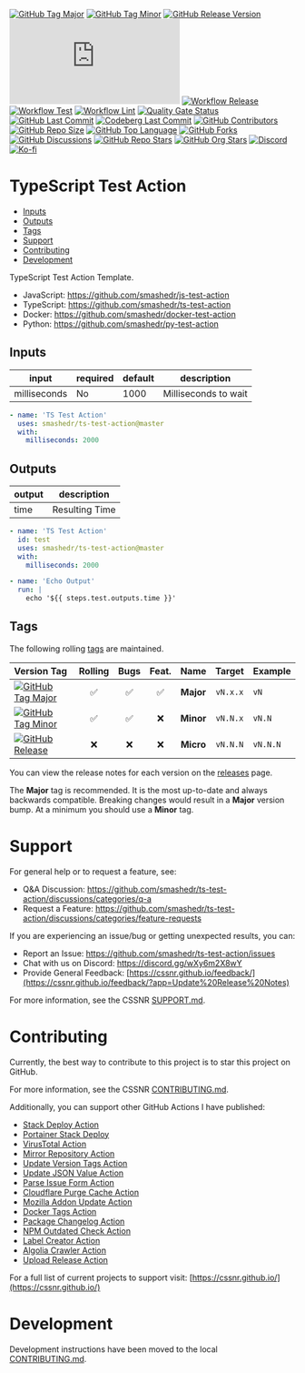 [![GitHub Tag Major](https://img.shields.io/github/v/tag/smashedr/ts-test-action?sort=semver&filter=!v*.*&logo=git&logoColor=white&labelColor=585858&label=%20)](https://github.com/smashedr/ts-test-action/tags)
[![GitHub Tag Minor](https://img.shields.io/github/v/tag/smashedr/ts-test-action?sort=semver&filter=!v*.*.*&logo=git&logoColor=white&labelColor=585858&label=%20)](https://github.com/smashedr/ts-test-action/releases)
[![GitHub Release Version](https://img.shields.io/github/v/release/smashedr/ts-test-action?logo=git&logoColor=white&labelColor=585858&label=%20)](https://github.com/smashedr/ts-test-action/releases/latest)
[![GitHub Dist Size](https://img.shields.io/github/size/smashedr/ts-test-action/dist%2Findex.js?logo=bookstack&logoColor=white&label=dist%20size)](https://github.com/smashedr/ts-test-action/blob/master/src)
[![Workflow Release](https://img.shields.io/github/actions/workflow/status/smashedr/ts-test-action/release.yaml?logo=cachet&label=release)](https://github.com/smashedr/ts-test-action/actions/workflows/release.yaml)
[![Workflow Test](https://img.shields.io/github/actions/workflow/status/smashedr/ts-test-action/test.yaml?logo=cachet&label=test)](https://github.com/smashedr/ts-test-action/actions/workflows/test.yaml)
[![Workflow Lint](https://img.shields.io/github/actions/workflow/status/smashedr/ts-test-action/lint.yaml?logo=cachet&label=lint)](https://github.com/smashedr/ts-test-action/actions/workflows/lint.yaml)
[![Quality Gate Status](https://sonarcloud.io/api/project_badges/measure?project=smashedr_ts-test-action&metric=alert_status)](https://sonarcloud.io/summary/new_code?id=smashedr_ts-test-action)
[![GitHub Last Commit](https://img.shields.io/github/last-commit/smashedr/ts-test-action?logo=github&label=updated)](https://github.com/smashedr/ts-test-action/pulse)
[![Codeberg Last Commit](https://img.shields.io/gitea/last-commit/shaner/ts-test-action/master?gitea_url=https%3A%2F%2Fcodeberg.org%2F&logo=codeberg&logoColor=white&label=updated)](https://codeberg.org/shaner/ts-test-action)
[![GitHub Contributors](https://img.shields.io/github/contributors/smashedr/ts-test-action?logo=github)](https://github.com/smashedr/ts-test-action/graphs/contributors)
[![GitHub Repo Size](https://img.shields.io/github/repo-size/smashedr/ts-test-action?logo=bookstack&logoColor=white&label=repo%20size)](https://github.com/smashedr/ts-test-action?tab=readme-ov-file#readme)
[![GitHub Top Language](https://img.shields.io/github/languages/top/smashedr/ts-test-action?logo=htmx)](https://github.com/smashedr/ts-test-action)
[![GitHub Forks](https://img.shields.io/github/forks/smashedr/ts-test-action?style=flat&logo=github)](https://github.com/smashedr/ts-test-action/forks)
[![GitHub Discussions](https://img.shields.io/github/discussions/smashedr/ts-test-action?logo=github)](https://github.com/smashedr/ts-test-action/discussions)
[![GitHub Repo Stars](https://img.shields.io/github/stars/smashedr/ts-test-action?style=flat&logo=github)](https://github.com/smashedr/ts-test-action/stargazers)
[![GitHub Org Stars](https://img.shields.io/github/stars/cssnr?style=flat&logo=github&label=org%20stars)](https://cssnr.github.io/)
[![Discord](https://img.shields.io/discord/899171661457293343?logo=discord&logoColor=white&label=discord&color=7289da)](https://discord.gg/wXy6m2X8wY)
[![Ko-fi](https://img.shields.io/badge/Ko--fi-72a5f2?logo=kofi&label=support)](https://ko-fi.com/cssnr)

# TypeScript Test Action

- [Inputs](#Inputs)
- [Outputs](#Outputs)
- [Tags](#Tags)
- [Support](#Support)
- [Contributing](#Contributing)
- [Development](#Development)

TypeScript Test Action Template.

- JavaScript: https://github.com/smashedr/js-test-action
- TypeScript: https://github.com/smashedr/ts-test-action
- Docker: https://github.com/smashedr/docker-test-action
- Python: https://github.com/smashedr/py-test-action

## Inputs

| input        | required | default | description          |
| ------------ | -------- | ------- | -------------------- |
| milliseconds | No       | 1000    | Milliseconds to wait |

```yaml
- name: 'TS Test Action'
  uses: smashedr/ts-test-action@master
  with:
    milliseconds: 2000
```

## Outputs

| output | description    |
| ------ | -------------- |
| time   | Resulting Time |

```yaml
- name: 'TS Test Action'
  id: test
  uses: smashedr/ts-test-action@master
  with:
    milliseconds: 2000

- name: 'Echo Output'
  run: |
    echo '${{ steps.test.outputs.time }}'
```

## Tags

The following rolling [tags](https://github.com/smashedr/ts-test-action/tags) are maintained.

| Version&nbsp;Tag                                                                                                                                                                                                   | Rolling | Bugs | Feat. |   Name    |  Target  | Example  |
| :----------------------------------------------------------------------------------------------------------------------------------------------------------------------------------------------------------------- | :-----: | :--: | :---: | :-------: | :------: | :------- |
| [![GitHub Tag Major](https://img.shields.io/github/v/tag/smashedr/ts-test-action?sort=semver&filter=!v*.*&style=for-the-badge&label=%20&color=44cc10)](https://github.com/smashedr/ts-test-action/releases/latest) |   ✅    |  ✅  |  ✅   | **Major** | `vN.x.x` | `vN`     |
| [![GitHub Tag Minor](https://img.shields.io/github/v/tag/smashedr/ts-test-action?sort=semver&filter=!v*.*.*&style=for-the-badge&label=%20&color=blue)](https://github.com/smashedr/ts-test-action/releases/latest) |   ✅    |  ✅  |  ❌   | **Minor** | `vN.N.x` | `vN.N`   |
| [![GitHub Release](https://img.shields.io/github/v/release/smashedr/ts-test-action?style=for-the-badge&label=%20&color=red)](https://github.com/smashedr/ts-test-action/releases/latest)                           |   ❌    |  ❌  |  ❌   | **Micro** | `vN.N.N` | `vN.N.N` |

You can view the release notes for each version on the [releases](https://github.com/smashedr/ts-test-action/releases) page.

The **Major** tag is recommended. It is the most up-to-date and always backwards compatible.
Breaking changes would result in a **Major** version bump. At a minimum you should use a **Minor** tag.

# Support

For general help or to request a feature, see:

- Q&A Discussion: https://github.com/smashedr/ts-test-action/discussions/categories/q-a
- Request a Feature: https://github.com/smashedr/ts-test-action/discussions/categories/feature-requests

If you are experiencing an issue/bug or getting unexpected results, you can:

- Report an Issue: https://github.com/smashedr/ts-test-action/issues
- Chat with us on Discord: https://discord.gg/wXy6m2X8wY
- Provide General Feedback: [https://cssnr.github.io/feedback/](https://cssnr.github.io/feedback/?app=Update%20Release%20Notes)

For more information, see the CSSNR [SUPPORT.md](https://github.com/cssnr/.github/blob/master/.github/SUPPORT.md#support).

# Contributing

Currently, the best way to contribute to this project is to star this project on GitHub.

For more information, see the CSSNR [CONTRIBUTING.md](https://github.com/cssnr/.github/blob/master/.github/CONTRIBUTING.md#contributing).

Additionally, you can support other GitHub Actions I have published:

- [Stack Deploy Action](https://github.com/cssnr/stack-deploy-action?tab=readme-ov-file#readme)
- [Portainer Stack Deploy](https://github.com/cssnr/portainer-stack-deploy-action?tab=readme-ov-file#readme)
- [VirusTotal Action](https://github.com/cssnr/virustotal-action?tab=readme-ov-file#readme)
- [Mirror Repository Action](https://github.com/cssnr/mirror-repository-action?tab=readme-ov-file#readme)
- [Update Version Tags Action](https://github.com/cssnr/update-version-tags-action?tab=readme-ov-file#readme)
- [Update JSON Value Action](https://github.com/cssnr/update-json-value-action?tab=readme-ov-file#readme)
- [Parse Issue Form Action](https://github.com/cssnr/parse-issue-form-action?tab=readme-ov-file#readme)
- [Cloudflare Purge Cache Action](https://github.com/cssnr/cloudflare-purge-cache-action?tab=readme-ov-file#readme)
- [Mozilla Addon Update Action](https://github.com/cssnr/mozilla-addon-update-action?tab=readme-ov-file#readme)
- [Docker Tags Action](https://github.com/cssnr/docker-tags-action?tab=readme-ov-file#readme)
- [Package Changelog Action](https://github.com/cssnr/package-changelog-action?tab=readme-ov-file#readme)
- [NPM Outdated Check Action](https://github.com/cssnr/npm-outdated-action?tab=readme-ov-file#readme)
- [Label Creator Action](https://github.com/cssnr/label-creator-action?tab=readme-ov-file#readme)
- [Algolia Crawler Action](https://github.com/cssnr/algolia-crawler-action?tab=readme-ov-file#readme)
- [Upload Release Action](https://github.com/cssnr/upload-release-action?tab=readme-ov-file#readme)

For a full list of current projects to support visit: [https://cssnr.github.io/](https://cssnr.github.io/)

# Development

Development instructions have been moved to the local [CONTRIBUTING.md](#contributing-ov-file).
